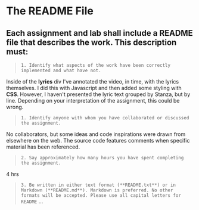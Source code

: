 # The README File

## Each assignment and lab shall include a README file that describes the work. This description must:

> ```1. Identify what aspects of the work have been correctly implemented and what have not.```

Inside of the **lyrics** div I've annotated the video, in time, with the lyrics themselves. I did this with Javascript and then added some styling with **CSS**.
However, I haven't presented the lyric text grouped by Stanza, but by line. Depending on your interpretation of the assignment, this could be wrong.

> ```1. Identify anyone with whom you have collaborated or discussed the assignment.```

No collaborators, but some ideas and code inspirations were drawn from elsewhere on the web. The source code features comments when specific material has been referenced.

> ```2. Say approximately how many hours you have spent completing the assignment.```

   4 hrs 

> ```3. Be written in either text format (**README.txt**) or in Markdown (**README.md**). Markdown is preferred. No other formats will be accepted. Please use all capital letters for README```
   ... 